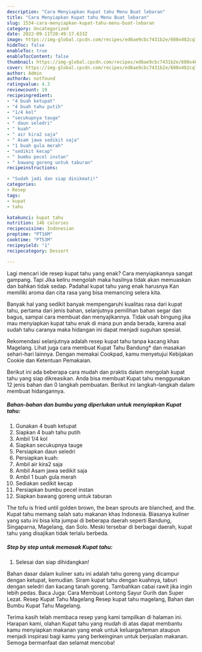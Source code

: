```yaml
---
description: "Cara Menyiapkan Kupat tahu Menu Buat lebaran"
title: "Cara Menyiapkan Kupat tahu Menu Buat lebaran"
slug: 1534-cara-menyiapkan-kupat-tahu-menu-buat-lebaran
category: Uncategorized
date: 2022-09-11T20:49:17.633Z
image: https://img-global.cpcdn.com/recipes/ed6ae9cbc7431b2e/680x482cq70/kupat-tahu-foto-resep-utama.jpg
hideToc: false
enableToc: true
enableTocContent: false
thumbnail: https://img-global.cpcdn.com/recipes/ed6ae9cbc7431b2e/680x482cq70/kupat-tahu-foto-resep-utama.jpg
cover: https://img-global.cpcdn.com/recipes/ed6ae9cbc7431b2e/680x482cq70/kupat-tahu-foto-resep-utama.jpg
author: Admin
authorAv: notfound
ratingvalue: 4.3
reviewcount: 19
recipeingredient:
- "4 buah ketupat"
- "4 buah tahu putih"
- "1/4 kol"
- "secukupnya tauge"
- " daun seledri"
- " kuah"
- " air kira2 saja"
- " Asam jawa sedikit saja"
- "1 buah gula merah"
- "sedikit kecap"
- " bumbu pecel instan"
- " bawang goreng untuk taburan"
recipeinstructions:

- "Sudah jadi dan siap dinikmati!"
categories:
- Resep
tags:
- kupat
- tahu

katakunci: kupat tahu 
nutrition: 146 calories
recipecuisine: Indonesian
preptime: "PT16M"
cooktime: "PT53M"
recipeyield: "1"
recipecategory: Dessert

---
```



Lagi mencari ide resep kupat tahu yang enak? Cara menyiapkannya sangat gampang. Tapi Jika keliru mengolah maka hasilnya tidak akan memuaskan dan bahkan tidak sedap. Padahal kupat tahu yang enak harusnya Kan memiliki aroma dan cita rasa yang bisa memancing selera kita.


Banyak hal yang sedikit banyak mempengaruhi kualitas rasa dari kupat tahu, pertama dari jenis bahan, selanjutnya pemilihan bahan segar dan bagus, sampai cara membuat dan menyajikannya. Tidak usah bingung jika mau menyiapkan kupat tahu enak di mana pun anda berada, karena asal sudah tahu caranya maka hidangan ini dapat menjadi suguhan spesial.

Rekomendasi selanjutnya adalah resep kupat tahu tanpa kacang khas Magelang. Lihat juga cara membuat Kupat Tahu Bandung* dan masakan sehari-hari lainnya. Dengan memakai Cookpad, kamu menyetujui Kebijakan Cookie dan Ketentuan Pemakaian.


Berikut ini ada beberapa cara mudah dan praktis dalam mengolah kupat tahu yang siap dikreasikan. Anda bisa membuat Kupat tahu menggunakan 12 jenis bahan dan 0 langkah pembuatan. Berikut ini langkah-langkah dalam membuat hidangannya.

<!--inarticleads1-->

##### Bahan-bahan dan bumbu yang diperlukan untuk menyiapkan Kupat tahu:

1. Gunakan 4 buah ketupat
1. Siapkan 4 buah tahu putih
1. Ambil 1/4 kol
1. Siapkan secukupnya tauge
1. Persiapkan  daun seledri
1. Persiapkan  kuah:
1. Ambil  air kira2 saja
1. Ambil  Asam jawa sedikit saja
1. Ambil 1 buah gula merah
1. Sediakan sedikit kecap
1. Persiapkan  bumbu pecel instan
1. Siapkan  bawang goreng untuk taburan


The tofu is fried until golden brown, the bean sprouts are blanched, and the. Kupat tahu memang salah satu makanan khas Indonesia. Biasanya kuliner yang satu ini bisa kita jumpai di beberapa daerah seperti Bandung, Singaparna, Magelang, dan Solo. Meski tersebar di berbagai daerah, kupat tahu yang disajikan tidak terlalu berbeda. 

<!--inarticleads2-->

##### Step by step untuk memasak Kupat tahu:


1. Selesai dan siap dihidangkan!

Bahan dasar dalam kuliner satu ini adalah tahu goreng yang dicampur dengan ketupat, kemudian. Siram kupat tahu dengan kuahnya, taburi dengan seledri dan kacang tanah goreng. Tambahkan cabai rawit jika ingin lebih pedas. Baca Juga: Cara Membuat Lontong Sayur Gurih dan Super Lezat. Resep Kupat Tahu Magelang Resep kupat tahu magelang, Bahan dan Bumbu Kupat Tahu Magelang. 

Terima kasih telah membaca resep yang kami tampilkan di halaman ini. Harapan kami, olahan Kupat tahu yang mudah di atas dapat membantu kamu menyiapkan makanan yang enak untuk keluarga/teman ataupun menjadi inspirasi bagi kamu yang berkeinginan untuk berjualan makanan. Semoga bermanfaat dan selamat mencoba!
